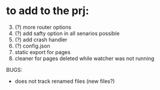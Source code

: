 # to add to the prj:

3. (?) more router options
5. (?) add safty option in all senarios possible
6. (?) add crash handler
9. (?) config.json
13. static export for pages
14. cleaner for pages deleted while watcher was not running

BUGS:
- does not  track renamed files (new files?)